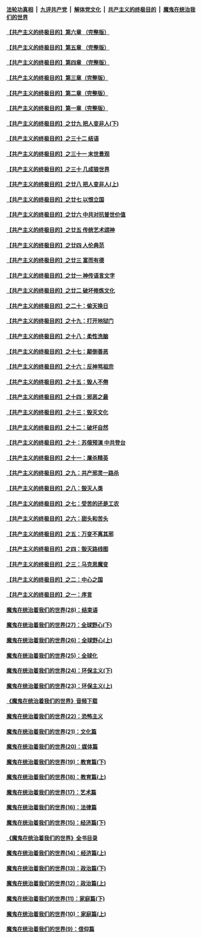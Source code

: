 

####  [法轮功真相](../../../../basic/blob/master/README.md?t=06190202) &nbsp;|&nbsp; [九评共产党](../../../../9ping.md/blob/master/README.md?t=06190202) &nbsp;|&nbsp; [解体党文化](../../../../jtdwh.md/blob/master/README.md?t=06190202)  &nbsp;|&nbsp; [共产主义的终极目的](../../../../gczydzjmd.md/blob/master/README.md?t=06190202) &nbsp;|&nbsp; [魔鬼在统治我们的世界](../../../../mgztzwmdsj.md/blob/master/README.md?t=06190202) 

#### [【共产主义的终极目的】第六章 （完整版）](../pages/nsc422/n11428913.md?t=06190202) 

#### [【共产主义的终极目的】第五章 （完整版）](../pages/nsc422/n11428912.md?t=06190202) 

#### [【共产主义的终极目的】第四章 （完整版）](../pages/nsc422/n11428907.md?t=06190202) 

#### [【共产主义的终极目的】第三章（完整版）](../pages/nsc422/n11428848.md?t=06190202) 

#### [【共产主义的终极目的】第二章（完整版）](../pages/nsc422/n11428831.md?t=06190202) 

#### [【共产主义的终极目的】第一章（完整版）](../pages/nsc422/n11417651.md?t=06190202) 

#### [【共产主义的终极目的】之廿九 把人变非人(下)](../pages/nsc422/n11344140.md?t=06190202) 

#### [【共产主义的终极目的】之三十二 结语](../pages/nsc422/n11360535.md?t=06190202) 

#### [【共产主义的终极目的】之三十一 末世景观](../pages/nsc422/n11351129.md?t=06190202) 

#### [【共产主义的终极目的】之三十 几成狼世界](../pages/nsc422/n11348280.md?t=06190202) 

#### [【共产主义的终极目的】之廿八 把人变非人(上)](../pages/nsc422/n11340492.md?t=06190202) 

#### [【共产主义的终极目的】之廿七 以恨立国](../pages/nsc422/n11336944.md?t=06190202) 

#### [【共产主义的终极目的】之廿六 中共对抗普世价值](../pages/nsc422/n11324785.md?t=06190202) 

#### [【共产主义的终极目的】之廿五 传统艺术颂神](../pages/nsc422/n11296396.md?t=06190202) 

#### [【共产主义的终极目的】之廿四 人伦典范](../pages/nsc422/n11296397.md?t=06190202) 

#### [【共产主义的终极目的】之廿三 富而有德](../pages/nsc422/n11283598.md?t=06190202) 

#### [【共产主义的终极目的】之廿一 神传语言文字](../pages/nsc422/n11263265.md?t=06190202) 

#### [【共产主义的终极目的】之廿二 破坏修炼文化](../pages/nsc422/n11245728.md?t=06190202) 

#### [【共产主义的终极目的】之二十：偷天换日](../pages/nsc422/n11238846.md?t=06190202) 

#### [【共产主义的终极目的】之十九：打开地狱门](../pages/nsc422/n11206376.md?t=06190202) 

#### [【共产主义的终极目的】之十八：柔性洗脑](../pages/nsc422/n11199994.md?t=06190202) 

#### [【共产主义的终极目的】之十七：颠倒善恶](../pages/nsc422/n11179782.md?t=06190202) 

#### [【共产主义的终极目的】之十六：反神骂祖宗](../pages/nsc422/n11166798.md?t=06190202) 

#### [【共产主义的终极目的】之十五：毁人不倦](../pages/nsc422/n11166792.md?t=06190202) 

#### [【共产主义的终极目的】之十四：邪恶之最](../pages/nsc422/n11150249.md?t=06190202) 

#### [【共产主义的终极目的】之十三：毁灭文化](../pages/nsc422/n11135227.md?t=06190202) 

#### [【共产主义的终极目的】之十二：破坏自然](../pages/nsc422/n11135214.md?t=06190202) 

#### [【共产主义的终极目的】之十：苏俄预演 中共登台](../pages/nsc422/n11118424.md?t=06190202) 

#### [【共产主义的终极目的】之十一：屠杀精英](../pages/nsc422/n11118442.md?t=06190202) 

#### [【共产主义的终极目的】之九：共产邪灵一路杀](../pages/nsc422/n11114139.md?t=06190202) 

#### [【共产主义的终极目的】之八：毁灭人类](../pages/nsc422/n11108503.md?t=06190202) 

#### [【共产主义的终极目的】之七：受苦的还是工农](../pages/nsc422/n11101809.md?t=06190202) 

#### [【共产主义的终极目的】之六：甜头和苦头](../pages/nsc422/n11096971.md?t=06190202) 

#### [【共产主义的终极目的】之五：万变不离其邪](../pages/nsc422/n11091285.md?t=06190202) 

#### [【共产主义的终极目的】之四：毁灭路线图](../pages/nsc422/n11086284.md?t=06190202) 

#### [【共产主义的终极目的】之三：马克思魔变](../pages/nsc422/n11061941.md?t=06190202) 

#### [【共产主义的终极目的】之二：中心之国](../pages/nsc422/n11047728.md?t=06190202) 

#### [【共产主义的终极目的】之一：序言](../pages/nsc422/n11086077.md?t=06190202) 

#### [魔鬼在统治着我们的世界(28)：结束语](../pages/nsc422/n10936246.md?t=06190202) 

#### [魔鬼在统治着我们的世界(27)：全球野心(下)](../pages/nsc422/n10928319.md?t=06190202) 

#### [魔鬼在统治着我们的世界(26)：全球野心(上)](../pages/nsc422/n10900318.md?t=06190202) 

#### [魔鬼在统治着我们的世界(25)：全球化](../pages/nsc422/n10788205.md?t=06190202) 

#### [魔鬼在统治着我们的世界(24)：环保主义(下)](../pages/nsc422/n10695307.md?t=06190202) 

#### [魔鬼在统治着我们的世界(23)：环保主义(上)](../pages/nsc422/n10688613.md?t=06190202) 

#### [《魔鬼在统治着我们的世界》音频下载](../pages/nsc422/n10635553.md?t=06190202) 

#### [魔鬼在统治着我们的世界(22)：恐怖主义](../pages/nsc422/n10614727.md?t=06190202) 

#### [魔鬼在统治着我们的世界(21)：文化篇](../pages/nsc422/n10597706.md?t=06190202) 

#### [魔鬼在统治着我们的世界(20)：媒体篇](../pages/nsc422/n10586579.md?t=06190202) 

#### [魔鬼在统治着我们的世界(19)：教育篇(下)](../pages/nsc422/n10564808.md?t=06190202) 

#### [魔鬼在统治着我们的世界(18)：教育篇(上)](../pages/nsc422/n10526970.md?t=06190202) 

#### [魔鬼在统治着我们的世界(17)：艺术篇](../pages/nsc422/n10499093.md?t=06190202) 

#### [魔鬼在统治着我们的世界(16)：法律篇](../pages/nsc422/n10485969.md?t=06190202) 

#### [魔鬼在统治着我们的世界(15)：经济篇(下)](../pages/nsc422/n10469975.md?t=06190202) 

#### [《魔鬼在统治着我们的世界》全书目录](../pages/nsc422/n10464261.md?t=06190202) 

#### [魔鬼在统治着我们的世界(14)：经济篇(上)](../pages/nsc422/n10457370.md?t=06190202) 

#### [魔鬼在统治着我们的世界(13)：政治篇(下)](../pages/nsc422/n10448270.md?t=06190202) 

#### [魔鬼在统治着我们的世界(12)：政治篇(上)](../pages/nsc422/n10444576.md?t=06190202) 

#### [魔鬼在统治着我们的世界(11)：家庭篇(下)](../pages/nsc422/n10440961.md?t=06190202) 

#### [魔鬼在统治着我们的世界(10)：家庭篇(上)](../pages/nsc422/n10435448.md?t=06190202) 

#### [魔鬼在统治着我们的世界(9)：信仰篇](../pages/nsc422/n10432159.md?t=06190202) 

